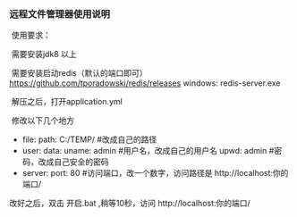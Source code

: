 ### 远程文件管理器使用说明 


​	使用要求：

​			需要安装jdk8 以上

​			需要安装启动redis（默认的端口即可）
       https://github.com/tporadowski/redis/releases
       windows: redis-server.exe

​	解压之后，打开application.yml

​	修改以下几个地方

 * file:
   	   path: C:/TEMP/         #改成自己的路径
 * user:
     data:
       uname: admin		#用户名，改成自己的用户名
       upwd: admin             #密码，改成自己安全的密码
 * server:
     port: 80		         #访问端口，改一个数字，访问路径是   http://localhost:你的端口/




改好之后，双击	开启.bat  ,稍等10秒，访问 http://localhost:你的端口/
